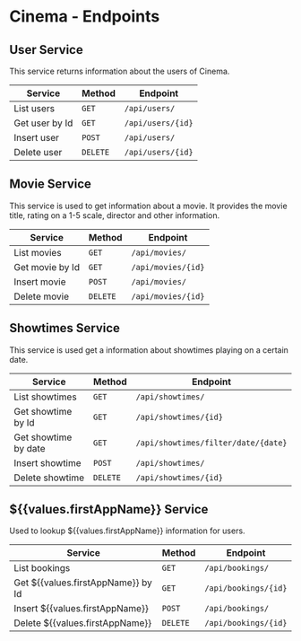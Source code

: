 # Cinema - Endpoints

## User Service

This service returns information about the users of Cinema.

| Service | Method | Endpoint       |
|---------|--------|----------------|
| List users | `GET` | `/api/users/` |
| Get user by Id | `GET` | `/api/users/{id}` |
| Insert user | `POST` | `/api/users/` |
| Delete user | `DELETE` | `/api/users/{id}` |

## Movie Service

This service is used to get information about a movie. It provides the movie title, rating on a 1-5 scale, director and other information.

| Service | Method | Endpoint       |
|---------|--------|----------------|
| List movies | `GET` | `/api/movies/` |
| Get movie by Id | `GET` | `/api/movies/{id}` |
| Insert movie | `POST` | `/api/movies/` |
| Delete movie | `DELETE` | `/api/movies/{id}` |

## Showtimes Service

This service is used get a information about showtimes playing on a certain date.

| Service | Method | Endpoint       |
|---------|--------|----------------|
| List showtimes | `GET` | `/api/showtimes/` |
| Get showtime by Id | `GET` | `/api/showtimes/{id}` |
| Get showtime by date | `GET` | `/api/showtimes/filter/date/{date}` |
| Insert showtime | `POST` | `/api/showtimes/` |
| Delete showtime | `DELETE` | `/api/showtimes/{id}` |

## ${{values.firstAppName}} Service

Used to lookup ${{values.firstAppName}} information for users.

| Service | Method | Endpoint       |
|---------|--------|----------------|
| List bookings | `GET` | `/api/bookings/` |
| Get ${{values.firstAppName}} by Id | `GET` | `/api/bookings/{id}` |
| Insert ${{values.firstAppName}} | `POST` | `/api/bookings/` |
| Delete ${{values.firstAppName}} | `DELETE` | `/api/bookings/{id}` |
